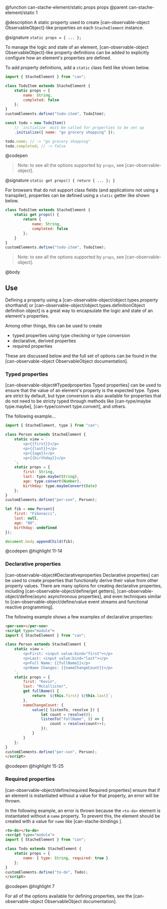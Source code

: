 @function can-stache-element/static.props props
@parent can-stache-element/static 1

@description A static property used to create [can-observable-object ObservableObject]-like properties on each `StacheElement` instance.

@signature `static props = { ... };`

  To manage the logic and state of an element, [can-observable-object ObservableObject]-like property definitions can be added to explicitly configure how an element's properties are defined.

  To add property definitions, add a `static` class field like shown below.

  ```js
  import { StacheElement } from "can";

  class TodoItem extends StacheElement {
	  static props = {
		  name: String,
		  completed: false
	  };
  }
  customElements.define("todo-item", TodoItem);

  const todo = new TodoItem()
	  // `initialize` must be called for properties to be set up
	  .initialize({ name: "go grocery shopping" });

  todo.name; // -> "go grocery shopping"
  todo.completed; // -> false
  ```
  @codepen

  > Note: to see all the options supported by `props`, see [can-observable-object].

@signature `static get props() { return { ... }; }`

  For browsers that do not support class fields (and applications not using a transpiler), properties can be defined using a `static` getter like shown below.

  ```js
  class TodoItem extends StacheElement {
      static get props() {
          return {
              name: String,
              completed: false
          };
      }
  }
  customElements.define("todo-item", TodoItem);
  ```

  > Note: to see all the options supported by `props`, see [can-observable-object].

@body

## Use

Defining a property using a [can-observable-object/object.types.property shorthand] or [can-observable-object/object.types.definitionObject definition object] is a great way to encapsulate the logic and state of an element's properties.

Among other things, this can be used to create

  - typed properties using type checking or type conversion
  - declarative, derived properties
  - required properties

These are discussed below and the full set of options can be found in the [can-observable-object ObservableObject documentation].

### Typed properties

[can-observable-object#Typedproperties Typed properties] can be used to ensure that the value of an element's property is the expected type. Types are strict by default, but type conversion is also available for properties that do not need to be stricty typed through methods like [can-type/maybe type.maybe], [can-type/convert type.convert], and others.

The following example...

```js
import { StacheElement, type } from "can";

class Person extends StacheElement {
	static view = `
		<p>{{first}}</p>
		<p>{{last}}</p>
		<p>{{age}}</p>
		<p>{{birthday}}</p>
	`;
	static props = {
		first: String,
		last: type.maybe(String),
		age: type.convert(Number),
		birthday: type.maybeConvert(Date)
	};
}
customElements.define("per-son", Person);

let fib = new Person({
	first: "Fibonacci",
	last: null,
	age: "80",
	birthday: undefined
});

document.body.appendChild(fib);
```
@codepen
@highlight 11-14

### Declarative properties

[can-observable-object#Declarativeproperties Declarative properties] can be used to create properties that functionally derive their value from other property values. There are many options for creating declarative properties, including [can-observable-object/define/get getters], [can-observable-object/define/async asynchronous properties], and even techniques similar to [can-observable-object/define/value event streams and functional reactive programming].

The following example shows a few examples of declarative properties:

```html
<per-son></per-son>
<script type="module">
import { StacheElement } from "can";

class Person extends StacheElement {
	static view = `
		<p>First: <input value:bind="first"></p>
		<p>Last: <input value:bind="last"></p>
		<p>Full Name: {{fullName}}</p>
		<p>Name Changes: {{nameChangeCount}}</p>
	`;
	static props = {
		first: "Kevin",
		last: "McCallister",
		get fullName() {
			return `${this.first} ${this.last}`;
		},
		nameChangeCount: {
			value({ listenTo, resolve }) {
				let count = resolve(0);
				listenTo("fullName", () => {
					count = resolve(count++);
				});
			}
		}
	};
}
customElements.define("per-son", Person);
</script>
```
@codepen
@highlight 15-25

### Required properties

[can-observable-object/define/required Required properties] ensure that if an element is instantiated without a value for that property, an error will be thrown.

In the following example, an error is thrown because the `<to-do>` element is instantiated without a `name` property. To prevent this, the element should be created with a value for `name` like [can-stache-bindings <to-do name:raw="Go Shopping" />].

```html
<to-do></to-do>
<script type="module">
import { StacheElement } from "can";

class Todo extends StacheElement {
	static props = {
		name: { type: String, required: true }
	};
}
customElements.define("to-do", Todo);
</script>
```
@codepen
@highlight 7

For all of the options available for defining properties, see the [can-observable-object ObservableObject documentation].
